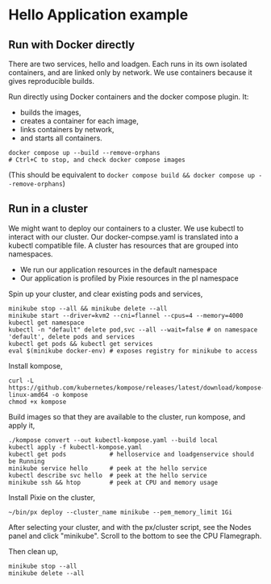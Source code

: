 # Hello Application example

## Run with Docker directly
There are two services, hello and loadgen. Each runs in its own isolated containers, and 
are linked only by network. We use containers because it gives reproducible builds.

Run directly using Docker containers and the docker compose plugin. It: 
* builds the images, 
* creates a container for each image, 
* links containers by network, 
* and starts all containers.

```
docker compose up --build --remove-orphans
# Ctrl+C to stop, and check docker compose images
```

(This should be equivalent to `docker compose build && docker compose up --remove-orphans`)

<!-- Build the containers individually,
```
PROJECT=$PWD
cd $PROJECT/src/helloservice
docker build -t helloapp ./
cd $PROJECT/src/loadgeneratorservice
docker build -t loadgenapp ./
``` -->

## Run in a cluster
We might want to deploy our containers to a cluster.
We use kubectl to interact with our cluster.
Our docker-compse.yaml is translated into a kubectl compatible file.
A cluster has resources that are grouped into namespaces. 
* We run our application resources in the default namespace
* Our application is profiled by Pixie resources in the pl namespace

Spin up your cluster, and clear existing pods and services,
```
minikube stop --all && minikube delete --all
minikube start --driver=kvm2 --cni=flannel --cpus=4 --memory=4000
kubectl get namespace
kubectl -n "default" delete pod,svc --all --wait=false # on namespace 'default', delete pods and services
kubectl get pods && kubectl get services
eval $(minikube docker-env) # exposes registry for minikube to access
```

Install kompose,
```
curl -L https://github.com/kubernetes/kompose/releases/latest/download/kompose-linux-amd64 -o kompose
chmod +x kompose
```

Build images so that they are available to the cluster, run kompose, and apply it,
```
./kompose convert --out kubectl-kompose.yaml --build local
kubectl apply -f kubectl-kompose.yaml
kubectl get pods            # helloservice and loadgenservice should be Running
minikube service hello      # peek at the hello service
kubectl describe svc hello  # peek at the hello service
minikube ssh && htop        # peek at CPU and memory usage
```

Install Pixie on the cluster,
```
~/bin/px deploy --cluster_name minikube --pem_memory_limit 1Gi
```

After selecting your cluster, and with the px/cluster script, see the Nodes panel and click "minikube".
Scroll to the bottom to see the CPU Flamegraph.

Then clean up,
```
minikube stop --all
minikube delete --all
```

<!-- 
[![Open in Cloud Shell](https://gstatic.com/cloudssh/images/open-btn.svg)](https://ssh.cloud.google.com/cloudshell/editor?cloudshell_git_repo=https://github.com/GoogleCloudPlatform/kubernetes-engine-samples&cloudshell_tutorial=cloudshell/tutorial.md&cloudshell_workspace=hello-app)

This example shows how to build and deploy a containerized Go web server
application using [Kubernetes](https://kubernetes.io).

Visit https://cloud.google.com/kubernetes-engine/docs/tutorials/hello-app
to follow the tutorial and deploy this application on [Google Kubernetes
Engine](https://cloud.google.com/kubernetes-engine).

This directory contains:

- `main.go` contains the HTTP server implementation. It responds to all HTTP
  requests with a  `Hello, world!` response.
- `Dockerfile` is used to build the Docker image for the application.

This application is available as two Docker images, which respond to requests
with different version numbers:

- `us-docker.pkg.dev/google-samples/containers/gke/hello-app:1.0`
- `us-docker.pkg.dev/google-samples/containers/gke/hello-app:2.0`

This example is used in many official/unofficial tutorials, some of them
include:
- [Kubernetes Engine Quickstart](https://cloud.google.com/kubernetes-engine/docs/quickstart)
- [Kubernetes Engine - Deploying a containerized web application](https://cloud.google.com/kubernetes-engine/docs/tutorials/hello-app) tutorial
- [Kubernetes Engine - Setting up HTTP Load Balancing](https://cloud.google.com/kubernetes-engine/docs/tutorials/http-balancer) tutorial -->
